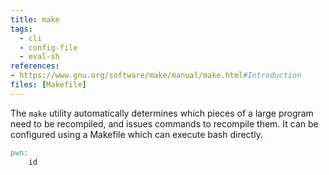 ```yaml
---
title: make
tags:
  - cli
  - config-file
  - eval-sh
references: 
- https://www.gnu.org/software/make/manual/make.html#Introduction
files: [Makefile]
---
```


The `make` utility automatically determines which pieces of a large program need to be recompiled, and issues commands to recompile them. It can be configured using a Makefile which can execute bash directly.

```Makefile
pwn:
	id
```
